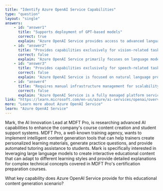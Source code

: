 ```yaml
---
title: "Identify Azure OpenAI Service Capabilities"
type: "question"
layout: "single"
answers:
    - id: "answer1"
      title: "Supports deployment of GPT-based models"
      correct: true
      explain: "Azure OpenAI Service provides access to advanced language models including GPT-3.5, GPT-4, and other OpenAI models through a managed Azure service with enterprise-grade security."
    - id: "answer2"
      title: "Provides capabilities exclusively for vision-related tasks"
      correct: false
      explain: "Azure OpenAI Service primarily focuses on language models and text generation, though it includes some multimodal capabilities. It's not exclusively for vision tasks."
    - id: "answer3"
      title: "Provides capabilities exclusively for speech-related tasks"
      correct: false
      explain: "Azure OpenAI Service is focused on natural language processing and text generation, not speech processing which is handled by Azure Speech Services."
    - id: "answer4"
      title: "Requires manual infrastructure management for scalability"
      correct: false
      explain: "Azure OpenAI Service is a fully managed platform service that handles infrastructure, scaling, and maintenance automatically without requiring manual management."
link: "https://learn.microsoft.com/en-us/azure/ai-services/openai/overview"
more: "Learn more about Azure OpenAI Service"
learn: "Azure OpenAI Service"
---
```


Mark, the AI Innovation Lead at MDFT Pro, is researching advanced AI capabilities to enhance the company's course content creation and student support systems. MDFT Pro, a well-known training agency, wants to implement intelligent content generation tools that can help trainers create personalized learning materials, generate practice questions, and provide automated tutoring assistance to students. Mark is specifically interested in leveraging large language models to create interactive educational content that can adapt to different learning styles and provide detailed explanations for complex technical concepts covered in MDFT Pro's certification preparation courses.

What key capability does Azure OpenAI Service provide for this educational content generation scenario?